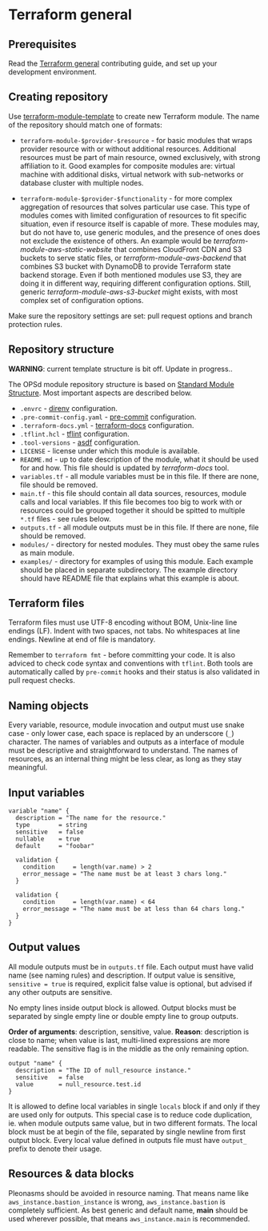 # Terraform general

## Prerequisites

Read the [Terraform general](terraform_general.md) contributing guide, and set up your development environment.

## Creating repository

Use [terraform-module-template](https://github.com/opsd-io/terraform-module-template) to create new Terraform module.
The name of the repository should match one of formats:

* `terraform-module-$provider-$resource` - for basic modules that wraps provider resource with or without additional resources.
  Additional resources must be part of main resource, owned exclusively, with strong affiliation to it. Good examples for composite modules are: virtual machine with additional disks, virtual network with sub-networks or database cluster with multiple nodes.

* `terraform-module-$provider-$functionality` - for more complex aggregation of resources that solves particular use case.
  This type of modules comes with limited configuration of resources to fit specific situation, even if resource itself is capable of more.
  These modules may, but do not have to, use generic modules, and the presence of ones does not exclude the existence of others.
  An example would be *terraform-module-aws-static-website* that combines CloudFront CDN and S3 buckets to serve static files, or *terraform-module-aws-backend* that combines S3 bucket with DynamoDB to provide Terraform state backend storage.
  Even if both mentioned modules use S3, they are doing it in different way, requiring different configuration options. Still, generic *terraform-module-aws-s3-bucket* might exists, with most complex set of configuration options.

Make sure the repository settings are set: pull request options and branch protection rules.
<!-- TODO: write more about it. -->

## Repository structure

**WARNING**: current template structure is bit off. Update in progress..

The OPSd module repository structure is based on [Standard Module Structure](https://developer.hashicorp.com/terraform/language/modules/develop/structure).
Most important aspects are described below.

* `.envrc` - [direnv](https://direnv.net/) configuration.
* `.pre-commit-config.yaml` - [pre-commit]() configuration.
* `.terraform-docs.yml` - [terraform-docs]() configuration.
* `.tflint.hcl` - [tflint](https://github.com/terraform-linters/tflint) configuration.
* `.tool-versions` - [asdf](https://asdf-vm.com/) configuration.
* `LICENSE` - license under which this module is available.
* `README.md` - up to date description of the module, what it should be used for and how. This file should is updated by *terraform-docs* tool.
* `variables.tf` - all module variables must be in this file. If there are none, file should be removed.
* `main.tf` - this file should contain all data sources, resources, module calls and local variables.
  If this file becomes too big to work with or resources could be grouped together it should be spitted to multiple `*.tf` files - see rules below.
* `outputs.tf` - all module outputs must be in this file. If there are none, file should be removed.
* `modules/` - directory for nested modules. They must obey the same rules as main module.
* `examples/` - directory for examples of using this module. Each example should be placed in separate subdirectory.
  The example directory should have README file that explains what this example is about.

## Terraform files

Terraform files must use UTF-8 encoding without BOM, Unix-line line endings (LF).
Indent with two spaces, not tabs.
No whitespaces at line endings.
Newline at end of file is mandatory.

Remember to `terraform fmt` - before committing your code.
It is also adviced to check code syntax and conventions with `tflint`.
Both tools are automatically called by `pre-commit` hooks and their status is also validated in pull request checks.

## Naming objects

Every variable, resource, module invocation and output must use snake case - only lower case, each space is replaced by an underscore (`_`) character.
The names of variables and outputs as a interface of module must be descriptive and straightforward to understand.
The names of resources, as an internal thing might be less clear, as long as they stay meaningful.

## Input variables

```hcl
variable "name" {
  description = "The name for the resource."
  type        = string
  sensitive   = false
  nullable    = true
  default     = "foobar"

  validation {
    condition     = length(var.name) > 2
    error_message = "The name must be at least 3 chars long."
  }

  validation {
    condition     = length(var.name) < 64
    error_message = "The name must be at less than 64 chars long."
  }
}
```

## Output values

All module outputs must be in `outputs.tf` file.
Each output must have valid name (see naming rules) and description.
If output value is sensitive, `sensitive = true` is required, explicit false value is optional, but advised if any other outputs are sensitive.

No empty lines inside output block is allowed.
Output blocks must be separated by single empty line or double empty line to group outputs.

**Order of arguments**: description, sensitive, value.
**Reason**: description is close to name; when value is last, multi-lined expressions are more readable.
The sensitive flag is in the middle as the only remaining option.

```hcl
output "name" {
  description = "The ID of null_resource instance."
  sensitive   = false
  value       = null_resource.test.id
}
```

It is allowed to define local variables in single `locals` block if and only if they are used only for outputs.
This special case is to reduce code duplication, ie. when module outputs same value, but in two different formats.
The local block must be at begin of the file, separated by single newline from first output block.
Every local value defined in outputs file must have `output_` prefix to denote their usage.

## Resources & data blocks

Pleonasms should be avoided in resource naming.
That means name like `aws_instance.bastion_instance` is wrong, `aws_instance.bastion` is completely sufficient.
As best generic and default name, **main** should be used wherever possible, that means `aws_instance.main` is recommended.
